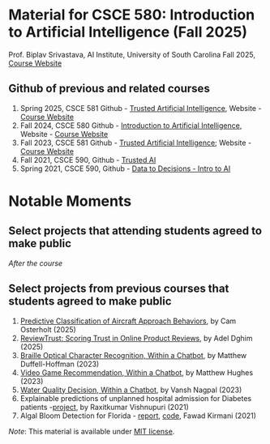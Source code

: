 # Material for CSCE 580: Introduction to Artificial Intelligence (Fall 2025) 

Prof. Biplav Srivastava, AI Institute, University of South Carolina
Fall 2025, [Course Website](https://sites.google.com/site/biplavsrivastava/teaching/ai-csce-580-fall-2025-intro-to-ai)


## Github of previous and related courses
1. Spring 2025, CSCE 581 Github - [Trusted Artificial Intelligence](https://github.com/biplav-s/course-tai-s25), Website - [Course Website](https://sites.google.com/site/biplavsrivastava/teaching/ai-csce-581-spring-2025-trusted-ai)
2. Fall 2024, CSCE 580 Github - [Introduction to Artificial Intelligence](https://github.com/biplav-s/course-ai-f24), Website - [Course Website](https://sites.google.com/site/biplavsrivastava/teaching/ai-csce-580-fall-2024-intro-to-ai)
3. Fall 2023, CSCE 581 Github - [Trusted Artificial Intelligence](https://github.com/biplav-s/course-ai-tai-f23); Website - [Course Website](https://sites.google.com/site/biplavsrivastava/teaching/ai-csce-581-fall-2023-trusted-ai)
4. Fall 2021, CSCE 590, Github - [Trusted AI](https://github.com/biplav-s/course-tai)
5. Spring 2021, CSCE 590, Github - [Data to Decisions - Intro to AI](https://github.com/biplav-s/course-d2d-ai)

# Notable Moments
## Select projects that attending students agreed to make public
_After the course_
   
## Select projects from previous courses that students agreed to make public
1. [Predictive Classification of Aircraft Approach Behaviors](https://github.com/osterholt/PCAAB), by Cam Osterholt (2025)
2. [ReviewTrust: Scoring Trust in Online Product Reviews](https://github.com/adeldghimfr/Project_Review_Trust_Score), by Adel Dghim (2025)
3. [Braille Optical Character Recognition, Within a Chatbot](https://github.com/MatthewADH/BrailleOpticalCharacterRecognition), by Matthew Duffell-Hoffman (2023)
4. [Video Game Recommendation, Within a Chatbot](https://github.com/mh1300/Game-Recommendation-Automation-Machine), by Matthew Hughes  (2023)
5. [Water Quality Decision, Within a Chatbot](https://github.com/vnagpal25/Water-Quality-Chatbot), by Vansh Nagpal  (2023)
6. Explainable predictions of unplanned hospital admission for Diabetes patients -[project](https://github.com/goswamiraxit/TrustedAI/tree/main/Course_Project), by Raxitkumar Vishnupuri  (2021)
7. Algal Bloom Detection for Florida - [report](https://github.com/fkirmani/csce590-001/blob/main/Project/report/FawadKirmani%20-%20CSCE590-1%20Course%20Project%20Report.pdf), [code](https://github.com/fkirmani/csce590-001/tree/main/Project), Fawad Kirmani  (2021)


*Note*: This material is available under [MIT license](https://opensource.org/licenses/MIT).


